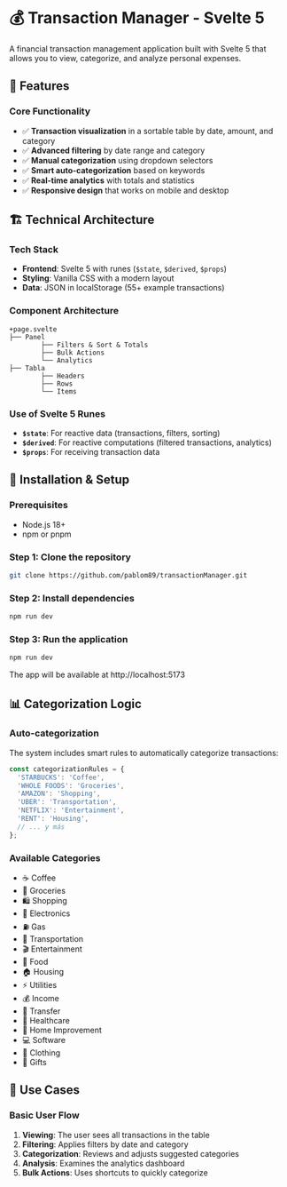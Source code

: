 # 💰 Transaction Manager - Svelte 5

A financial transaction management application built with Svelte 5 that allows you to view, categorize, and analyze personal expenses.

## 🌟 Features

### Core Functionality
- ✅ **Transaction visualization** in a sortable table by date, amount, and category 
- ✅ **Advanced filtering** by date range and category 
- ✅ **Manual categorization** using dropdown selectors 
- ✅ **Smart auto-categorization** based on keywords 
- ✅ **Real-time analytics** with totals and statistics 
- ✅ **Responsive design** that works on mobile and desktop 


## 🏗️ Technical Architecture

### Tech Stack
- **Frontend**: Svelte 5 with runes (`$state`, `$derived`, `$props`) 
- **Styling**: Vanilla CSS with a modern layout 
- **Data**: JSON in localStorage (55+ example transactions) 

### Component Architecture
```
+page.svelte
├── Panel
        ├── Filters & Sort & Totals
        ├── Bulk Actions
        └── Analytics
├── Tabla
        ├── Headers
        ├── Rows
        └── Items

```

### Use of Svelte 5 Runes
- **`$state`**: For reactive data (transactions, filters, sorting) 
- **`$derived`**: For reactive computations (filtered transactions, analytics) 
- **`$props`**: For receiving transaction data 

## 🚀 Installation & Setup

### Prerequisites
- Node.js 18+ 
- npm or pnpm 

### Step 1: Clone the repository
```bash
git clone https://github.com/pablom89/transactionManager.git
```
### Step 2: Install dependencies
```bash
npm run dev
```

### Step 3: Run the application
```bash
npm run dev
```

The app will be available at http://localhost:5173

## 📊 Categorization Logic

### Auto-categorization
The system includes smart rules to automatically categorize transactions:

```javascript
const categorizationRules = {
  'STARBUCKS': 'Coffee',
  'WHOLE FOODS': 'Groceries', 
  'AMAZON': 'Shopping',
  'UBER': 'Transportation',
  'NETFLIX': 'Entertainment',
  'RENT': 'Housing',
  // ... y más
};
```

### Available Categories
- ☕ Coffee
- 🛒 Groceries 
- 🛍️ Shopping
- 📱 Electronics
- ⛽ Gas
- 🚗 Transportation
- 🎬 Entertainment
- 🍕 Food
- 🏠 Housing
- ⚡ Utilities
- 💰 Income
- 💸 Transfer
- 🏥 Healthcare
- 🔨 Home Improvement
- 💻 Software
- 👕 Clothing
- 🎁 Gifts

## 🧪 Use Cases

### Basic User Flow
1. **Viewing**: The user sees all transactions in the table 
2. **Filtering**: Applies filters by date and category 
3. **Categorization**: Reviews and adjusts suggested categories 
4. **Analysis**: Examines the analytics dashboard 
5. **Bulk Actions**: Uses shortcuts to quickly categorize 


